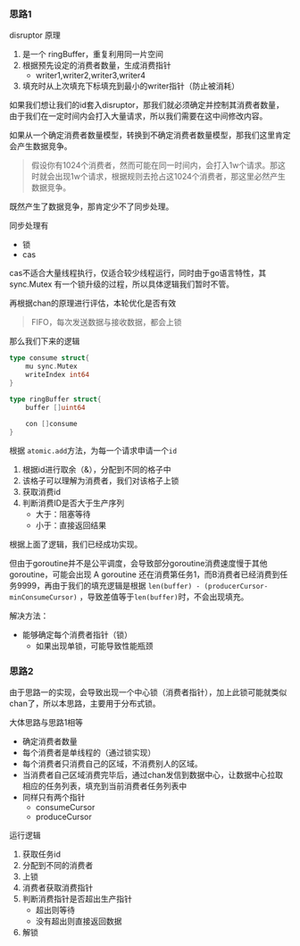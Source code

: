 ### 思路1

disruptor 原理



1. 是一个 ringBuffer，重复利用同一片空间
2. 根据预先设定的消费者数量，生成消费指针
   - writer1,writer2,writer3,writer4
3. 填充时从上次填充下标填充到最小的writer指针（防止被消耗）



如果我们想让我们的id套入disruptor，那我们就必须确定并控制其消费者数量，由于我们在一定时间内会打入大量请求，所以我们需要在这中间修改内容。

如果从一个确定消费者数量模型，转换到不确定消费者数量模型，那我们这里肯定会产生数据竞争。

> 假设你有1024个消费者，然而可能在同一时间内，会打入1w个请求。那这时就会出现1w个请求，根据规则去抢占这1024个消费者，那这里必然产生数据竞争。

既然产生了数据竞争，那肯定少不了同步处理。

同步处理有

- 锁
- cas

cas不适合大量线程执行，仅适合较少线程运行，同时由于go语言特性，其 sync.Mutex 有一个锁升级的过程，所以具体逻辑我们暂时不管。

再根据chan的原理进行评估，本轮优化是否有效

> FIFO，每次发送数据与接收数据，都会上锁



那么我们下来的逻辑

```go
type consume struct{
    mu sync.Mutex
    writeIndex int64
}

type ringBuffer struct{
    buffer []uint64
    
    con []consume
}
```



根据 `atomic.add`方法，为每一个请求申请一个`id`

1. 根据id进行取余（&），分配到不同的格子中
2. 该格子可以理解为消费者，我们对该格子上锁
3. 获取消费id
4. 判断消费ID是否大于生产序列
   - 大于：阻塞等待
   - 小于：直接返回结果




根据上面了逻辑，我们已经成功实现。

但由于goroutine并不是公平调度，会导致部分goroutine消费速度慢于其他goroutine，可能会出现 A goroutine 还在消费第任务1，而B消费者已经消费到任务9999，再由于我们的填充逻辑是根据 `len(buffer) - (producerCursor-minConsumeCursor)` ，导致差值等于`len(buffer)`时，不会出现填充。

解决方法：

- 能够确定每个消费者指针（锁）
  - 如果出现单锁，可能导致性能瓶颈



### 思路2

由于思路一的实现，会导致出现一个中心锁（消费者指针），加上此锁可能就类似chan了，所以本思路，主要用于分布式锁。

大体思路与思路1相等

- 确定消费者数量
- 每个消费者是单线程的（通过锁实现）
- 每个消费者只消费自己的区域，不消费别人的区域。
- 当消费者自己区域消费完毕后，通过chan发信到数据中心，让数据中心拉取相应的任务列表，填充到当前消费者任务列表中
- 同样只有两个指针
  - consumeCursor
  - produceCursor

运行逻辑

1. 获取任务id
2. 分配到不同的消费者
3. 上锁
4. 消费者获取消费指针
5. 判断消费指针是否超出生产指针
   - 超出则等待
   - 没有超出则直接返回数据
6. 解锁



